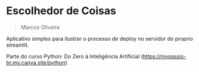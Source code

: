 # Escolhedor de Coisas

> Marcos Oliveira

Aplicativo simples para ilustrar o processo de deploy no servidor do proprio streamlit.

Parte do curso Python: Do Zero à Inteligência Artificial (https://mvoassis-br.my.canva.site/python)


